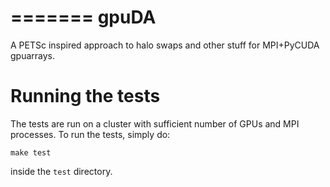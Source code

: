 =======
gpuDA
=======

A PETSc inspired approach to halo swaps and other stuff for MPI+PyCUDA gpuarrays.

Running the tests
=================

The tests are run on a cluster with sufficient number
of GPUs and MPI processes. To run the tests, simply
do:

    make test

inside the `test` directory.

